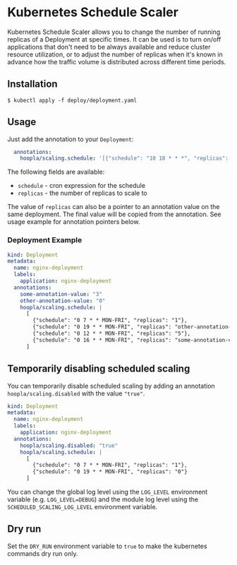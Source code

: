﻿# Kubernetes Schedule Scaler

Kubernetes Schedule Scaler allows you to change the number of running replicas
of a Deployment at specific times. It can be used is to turn on/off
applications that don't need to be always available and reduce cluster resource
utilization, or to adjust the number of replicas when it's known in advance how
the traffic volume is distributed across different time periods.

## Installation

```
$ kubectl apply -f deploy/deployment.yaml
```

## Usage

Just add the annotation to your `Deployment`:

```yaml
  annotations:
    hoopla/scaling.schedule: '[{"schedule": "10 18 * * *", "replicas": "3"}]'
```

The following fields are available:

- `schedule` - cron expression for the schedule
- `replicas` - the number of replicas to scale to

The value of `replicas` can also be a pointer to an annotation value on the same deployment.
The final value will be copied from the annotation. See usage example for annotation pointers below.

### Deployment Example

```yaml
kind: Deployment
metadata:
  name: nginx-deployment
  labels:
    application: nginx-deployment
  annotations:
    some-annotation-value: "3"
    other-annotation-value: "0"
    hoopla/scaling.schedule: |
      [
        {"schedule": "0 7 * * MON-FRI", "replicas": "1"},
        {"schedule": "0 19 * * MON-FRI", "replicas": "other-annotation-value"},
        {"schedule": "0 12 * * MON-FRI", "replicas": "5"},
        {"schedule": "0 16 * * MON-FRI", "replicas": "some-annotation-value"}
      ]
```

## Temporarily disabling scheduled scaling

You can temporarily disable scheduled scaling by adding an annotation `hoopla/scaling.disabled` with the value `"true"`.

```yaml
kind: Deployment
metadata:
  name: nginx-deployment
  labels:
    application: nginx-deployment
  annotations:
    hoopla/scaling.disabled: "true"
    hoopla/scaling.schedule: |
      [
        {"schedule": "0 7 * * MON-FRI", "replicas": "1"},
        {"schedule": "0 19 * * MON-FRI", "replicas": "0"}
      ]
```

You can change the global log level using the `LOG_LEVEL` environment variable (e.g. `LOG_LEVEL=DEBUG`)
and the module log level using the `SCHEDULED_SCALING_LOG_LEVEL` environment variable.

## Dry run

Set the `DRY_RUN` environment variable to `true` to make the kubernetes commands dry run only.